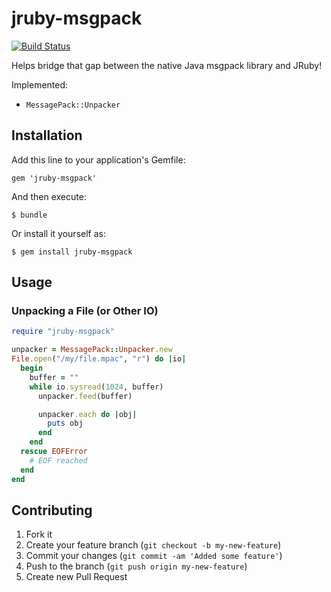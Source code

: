 # jruby-msgpack

[![Build Status](https://secure.travis-ci.org/alindeman/jruby-msgpack.png)](http://travis-ci.org/alindeman/jruby-msgpack)

Helps bridge that gap between the native Java msgpack library and JRuby!

Implemented:

* `MessagePack::Unpacker`

## Installation

Add this line to your application's Gemfile:

    gem 'jruby-msgpack'

And then execute:

    $ bundle

Or install it yourself as:

    $ gem install jruby-msgpack

## Usage

### Unpacking a File (or Other IO)

```ruby
require "jruby-msgpack"

unpacker = MessagePack::Unpacker.new
File.open("/my/file.mpac", "r") do |io|
  begin
    buffer = ""
    while io.sysread(1024, buffer)
      unpacker.feed(buffer)

      unpacker.each do |obj|
        puts obj
      end
    end
  rescue EOFError
    # EOF reached
  end
end
```

## Contributing

1. Fork it
2. Create your feature branch (`git checkout -b my-new-feature`)
3. Commit your changes (`git commit -am 'Added some feature'`)
4. Push to the branch (`git push origin my-new-feature`)
5. Create new Pull Request
